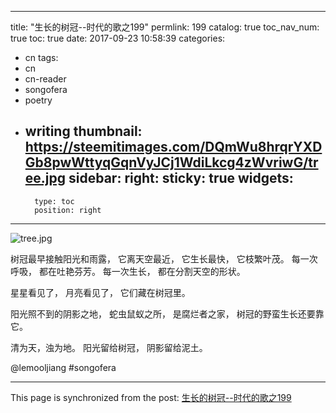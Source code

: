 
---
title: "生长的树冠--时代的歌之199"
permlink: 199
catalog: true
toc_nav_num: true
toc: true
date: 2017-09-23 10:58:39
categories:
- cn
tags:
- cn
- cn-reader
- songofera
- poetry
- writing
thumbnail: https://steemitimages.com/DQmWu8hrqrYXDGb8pwWttyqGqnVyJCj1WdiLkcg4zWvriwG/tree.jpg
sidebar:
    right:
        sticky: true
widgets:
    -
        type: toc
        position: right
---


![tree.jpg](https://steemitimages.com/DQmWu8hrqrYXDGb8pwWttyqGqnVyJCj1WdiLkcg4zWvriwG/tree.jpg)

树冠最早接触阳光和雨露，
它离天空最近，
它生长最快，
它枝繁叶茂。
每一次呼吸，
都在吐艳芬芳。
每一次生长，
都在分割天空的形状。

星星看见了，
月亮看见了，
它们藏在树冠里。

阳光照不到的阴影之地，
蛇虫鼠蚁之所，
是腐烂者之家，
树冠的野蛮生长还要靠它。

清为天，浊为地。
阳光留给树冠，
阴影留给泥土。

@lemooljiang #songofera

- - -

This page is synchronized from the post: [生长的树冠--时代的歌之199](https://steemit.com/@lemooljiang/199)
